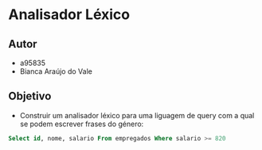 # Analisador Léxico

## Autor
- a95835
- Bianca Araújo do Vale

## Objetivo
- Construir um analisador léxico para uma liguagem de query com a qual se podem escrever frases do género:

```sql
Select id, nome, salario From empregados Where salario >= 820
